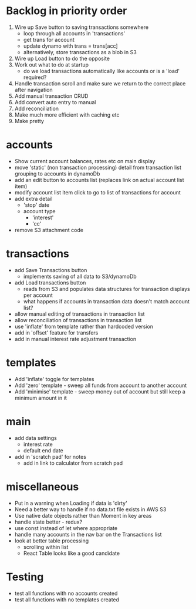 Backlog in priority order
=========================
1. Wire up Save button to saving transactions somewhere
    - loop through all accounts in 'transactions'
    - get trans for account
    - update dynamo with trans = trans[acc]
    - alternatively, store transactions as a blob in S3
2. Wire up Load button to do the opposite
3. Work out what to do at startup
    - do we load transactions automatically like accounts or is a 'load' required?
4. Handle transaction scroll and make sure we return to the correct place after navigation
5. Add manual transaction CRUD
6. Add convert auto entry to manual
7. Add reconciliation
8. Make much more efficient with caching etc
9. Make pretty


accounts
========
- Show current account balances, rates etc on main display
- move 'static' (non transaction processing) detail from transaction list grouping to accounts in dynamoDb
- add an edit button to accounts list (replaces link on actual account list item)
- modify account list item click to go to list of transactions for account
- add extra detail
    - 'stop' date
    - account type
        - 'interest'
        - 'cc'
- remove S3 attachment code

transactions
============
- add Save Transactions button 
    - implements saving of all data to S3/dynamoDb
- add Load transactions button
    - reads from S3 and populates data structures for transaction displays per account
    - what happens if accounts in transaction data doesn't match account list?
- allow manual editing of transactions in transaction list
- allow reconciliation of transactions in transaction list
- use 'inflate' from template rather than hardcoded version
- add in 'offset' feature for transfers
- add in manual interest rate adjustment transaction

templates
=========
- Add 'inflate' toggle for templates
- Add 'zero' template - sweep all funds from account to another account
- Add 'minimise' template - sweep money out of account but still keep a minimum amount in it

main
====
- add data settings
    - interest rate
    - default end date
- add in 'scratch pad' for notes
    - add in link to calculator from scratch pad

miscellaneous
=============
- Put in a warning when Loading if data is 'dirty'
- Need a better way to handle if no data.txt file exists in AWS S3
- Use native date objects rather than Moment in key areas
- handle state better - redux?
- use const instead of let where appropriate
- handle many accounts in the nav bar on the Transactions list
- look at better table processing
    - scrolling within list
    - React Table looks like a good candidate

Testing
=======
- test all functions with no accounts created
- test all functions with no templates created